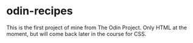 # odin-recipes

This is the first project of mine from The Odin Project. Only HTML at the moment, but will come back later in the course for CSS.